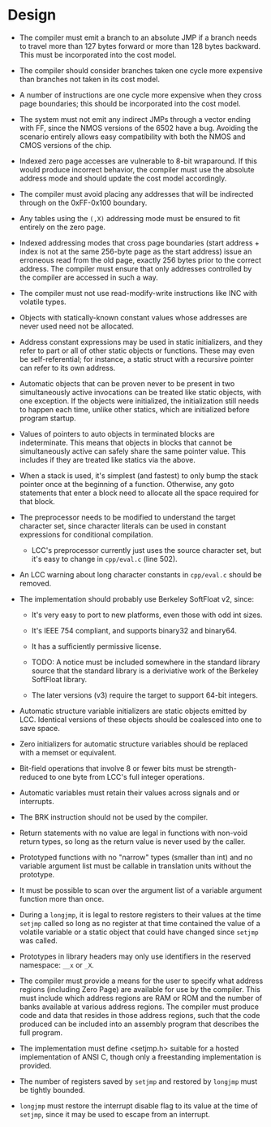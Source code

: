 # Design

* The compiler must emit a branch to an absolute JMP if a branch needs to
    travel more than 127 bytes forward or more than 128 bytes backward. This
    must be incorporated into the cost model.

* The compiler should consider branches taken one cycle more expensive than
    branches not taken in its cost model.

* A number of instructions are one cycle more expensive when they cross page
    boundaries; this should be incorporated into the cost model.

* The system must not emit any indirect JMPs through a vector ending with FF,
    since the NMOS versions of the 6502 have a bug. Avoiding the scenario
    entirely allows easy compatibility with both the NMOS and CMOS versions
    of the chip.

* Indexed zero page accesses are vulnerable to 8-bit wraparound. If this would
    produce incorrect behavior, the compiler must use the absolute address
    mode and should update the cost model accordingly.

* The compiler must avoid placing any addresses that will be indirected
    through on the 0xFF-0x100 boundary.

* Any tables using the `(,X)` addressing mode must be ensured to fit entirely
    on the zero page.

* Indexed addressing modes that cross page boundaries (start address + index is
    not at the same 256-byte page as the start address) issue an erroneous
    read from the old page, exactly 256 bytes prior to the correct address.
    The compiler must ensure that only addresses controlled by the compiler
    are accessed in such a way.

* The compiler must not use read-modify-write instructions like INC with
    volatile types.

* Objects with statically-known constant values whose addresses are never used
    need not be allocated.

* Address constant expressions may be used in static initializers, and they
    refer to part or all of other static objects or functions. These may even
    be self-referential; for instance, a static struct with a recursive
    pointer can refer to its own address.

* Automatic objects that can be proven never to be present in two
    simultaneously active invocations can be treated like static objects, with
    one exception. If the objects were initialized, the initialization still
    needs to happen each time, unlike other statics, which are initialized before
    program startup.

* Values of pointers to auto objects in terminated blocks are indeterminate.
    This means that objects in blocks that cannot be simultaneously active
    can safely share the same pointer value. This includes if they are
    treated like statics via the above.

* When a stack is used, it's simplest (and fastest) to only bump the stack
    pointer once at the beginning of a function. Otherwise, any goto
    statements that enter a block need to allocate all the space required for
    that block.

* The preprocessor needs to be modified to understand the target character set,
    since character literals can be used in constant expressions for conditional
    compilation.

  * LCC's preprocessor currently just uses the source character set, but it's
    easy to change in `cpp/eval.c` (line 502).

* An LCC warning about long character constants in `cpp/eval.c` should be
    removed.

* The implementation should probably use Berkeley SoftFloat v2, since:

    * It's very easy to port to new platforms, even those with odd int sizes.

    * It's IEEE 754 compliant, and supports binary32 and binary64.

    * It has a sufficiently permissive license.

    * TODO: A notice must be included somewhere in the standard library source
        that the standard library is a deriviative work of the Berkeley SoftFloat
        library.

    * The later versions (v3) require the target to support 64-bit integers.

* Automatic structure variable initializers are static objects emitted by LCC.
    Identical versions of these objects should be coalesced into one to save
    space.

* Zero initializers for automatic structure variables should be replaced with a
    memset or equivalent.

* Bit-field operations that involve 8 or fewer bits must be strength-reduced
    to one byte from LCC's full integer operations.

* Automatic variables must retain their values across signals and or interrupts.

* The BRK instruction should not be used by the compiler.

* Return statements with no value are legal in functions with non-void return
    types, so long as the return value is never used by the caller.

* Prototyped functions with no "narrow" types (smaller than int) and no variable
    argument list must be callable in translation units without the
    prototype.

* It must be possible to scan over the argument list of a variable argument
    function more than once.

* During a `longjmp`, it is legal to restore registers to their values at the
    time `setjmp` called so long as no register at that time contained the value
    of a volatile variable or a static object that could have changed since `setjmp` was called.

* Prototypes in library headers may only use identifiers in the reserved
    namespace: `__x` or `_X`.

* The compiler must provide a means for the user to specify what address
    regions (including Zero Page) are available for use by the compiler. This
    must include which address regions are RAM or ROM and the number of banks
    available at various address regions. The compiler must produce code and
    data that resides in those address regions, such that the code produced
    can be included into an assembly program that describes the full program.

* The implementation must define <setjmp.h> suitable for a hosted
    implementation of ANSI C, though only a freestanding implementation is
    provided.

* The number of registers saved by `setjmp` and restored by `longjmp` must be
    tightly bounded.

* `longjmp` must restore the interrupt disable flag to its value at the time of
    `setjmp`, since it may be used to escape from an interrupt.